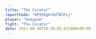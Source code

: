 ```yaml
---
title: "The Curator"
reportCode: "AP9VBgb76dTW3Fxj"
player: "Demypom"
fight: "The Curator"
date: 2021-08-30T19:10:09.637000+00:00
---
```

